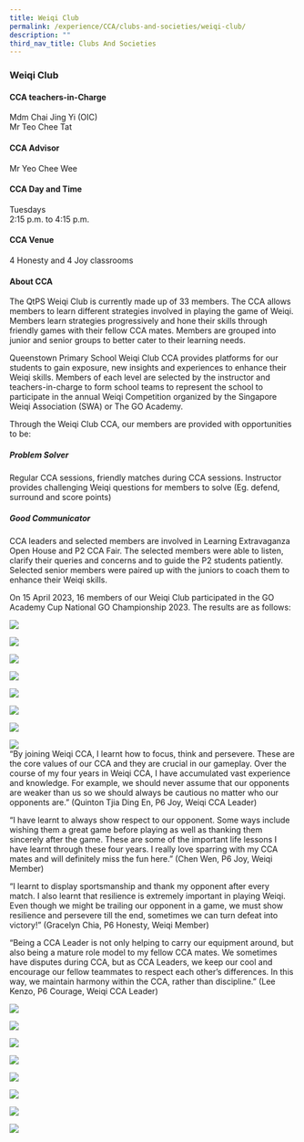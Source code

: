 ```yaml
---
title: Weiqi Club
permalink: /experience/CCA/clubs-and-societies/weiqi-club/
description: ""
third_nav_title: Clubs And Societies
---
```

### **Weiqi Club**

#### **CCA teachers-in-Charge**
Mdm Chai Jing Yi (OIC) <br>
Mr Teo Chee Tat

#### **CCA Advisor**
Mr Yeo Chee Wee

#### **CCA Day and Time**
Tuesdays<br>
2:15 p.m. to 4:15 p.m.

#### **CCA Venue**
4 Honesty and 4 Joy classrooms

#### **About CCA**
The QtPS Weiqi Club is currently made up of 33 members. The CCA allows members to learn different strategies involved in playing the game of Weiqi. Members learn strategies progressively and hone their skills through friendly games with their fellow CCA mates. Members are grouped into junior and senior groups to better cater to their learning needs.

Queenstown Primary School Weiqi Club CCA provides platforms for our students to gain exposure, new insights and experiences to enhance their Weiqi skills. Members of each level are selected by the instructor and teachers-in-charge to form school teams to represent the school to participate in the annual Weiqi Competition organized by the Singapore Weiqi Association (SWA) or The GO Academy.

Through the Weiqi Club CCA, our members are provided with opportunities to be:

##### **Problem Solver**
Regular CCA sessions, friendly matches during CCA sessions. Instructor provides challenging Weiqi questions for members to solve (Eg. defend, surround and score points)

##### **Good Communicator**
CCA leaders and selected members are involved in Learning Extravaganza Open House and P2 CCA Fair. The selected members were able to listen, clarify their queries and concerns and to guide the P2 students patiently.<br>
Selected senior members were paired up with the juniors to coach them to enhance their Weiqi skills.

On 15 April 2023, 16 members of our Weiqi Club participated in the GO Academy Cup National GO Championship 2023. The results are as follows:

![](/images/CCA%20Weiqi/go-comp-results.jpg)

![](/images/CCA%20Weiqi/go-comp-1.png)

![](/images/CCA%20Weiqi/go-comp-2.png)

![](/images/CCA%20Weiqi/go-comp-3.png)

![](/images/CCA%20Weiqi/go-comp-4.png)

![](/images/CCA%20Weiqi/go-comp-5a.png)

![](/images/CCA%20Weiqi/go-comp-6a.png)

![](/images/CCA%20Weiqi/go-comp-7.png)         
“By joining Weiqi CCA, I learnt how to focus, think and persevere. These are the core values of our CCA and they are crucial in our gameplay. Over the course of my four years in Weiqi CCA, I have accumulated vast experience and knowledge. For example, we should never assume that our opponents are weaker than us so we should always be cautious no matter who our opponents are.” (Quinton Tjia Ding En, P6 Joy, Weiqi CCA Leader)

“I have learnt to always show respect to our opponent. Some ways include wishing them a great game before playing as well as thanking them sincerely after the game. These are some of the important life lessons I have learnt through these four years. I really love sparring with my CCA mates and will definitely miss the fun here.” (Chen Wen, P6 Joy, Weiqi Member)

“I learnt to display sportsmanship and thank my opponent after every match. I also learnt that resilience is extremely important in playing Weiqi. Even though we might be trailing our opponent in a game, we must show resilience and persevere till the end, sometimes we can turn defeat into victory!” (Gracelyn Chia, P6 Honesty, Weiqi Member)

“Being a CCA Leader is not only helping to carry our equipment around, but also being a mature role model to my fellow CCA mates. We sometimes have disputes during CCA, but as CCA Leaders, we keep our cool and encourage our fellow teammates to respect each other’s differences. In this way, we maintain harmony within the CCA, rather than discipline.” (Lee Kenzo, P6 Courage, Weiqi CCA Leader)

![](/images/CCA%20Weiqi/training-1.png)

![](/images/CCA%20Weiqi/training-2.png)

![](/images/CCA%20Weiqi/training-3.png)

![](/images/CCA%20Weiqi/training-4.png)

![](/images/CCA%20Weiqi/training-5.png)

![](/images/CCA%20Weiqi/training-6.png)

![](/images/CCA%20Weiqi/training-7.png)

![](/images/CCA%20Weiqi/training-9.png)